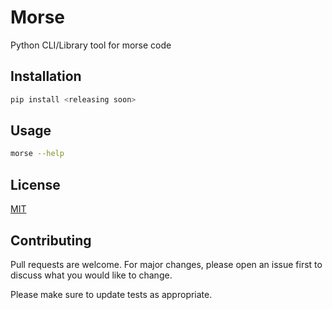 # Morse

Python CLI/Library tool for morse code

## Installation

```bash
pip install <releasing soon>
```

## Usage

```bash
morse --help
```

## License

[MIT](https://choosealicense.com/licenses/mit/)

## Contributing

Pull requests are welcome. For major changes, please open an issue first to discuss what you would like to change.

Please make sure to update tests as appropriate.

